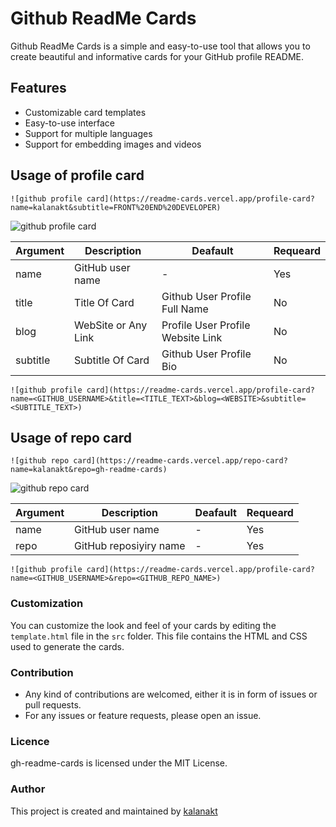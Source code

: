 # Github ReadMe Cards

Github ReadMe Cards is a simple and easy-to-use tool that allows you to create beautiful and informative cards for your GitHub profile README.

## Features
- Customizable card templates
- Easy-to-use interface
- Support for multiple languages
- Support for embedding images and videos


## Usage of profile card

```
![github profile card](https://readme-cards.vercel.app/profile-card?name=kalanakt&subtitle=FRONT%20END%20DEVELOPER)
```

![github profile card](https://readme-cards.vercel.app/profile-card?name=kalanakt&subtitle=FRONT%20END%20DEVELOPER)

Argument | Description | Deafault | Requeard
-------- | ----------- | -------- | -------- 
name     | GitHub user name | -      | Yes
title    | Title Of Card | Github User Profile Full Name | No
blog     |  WebSite or Any Link | Profile User Profile Website Link | No
subtitle   | Subtitle Of Card | Github User Profile Bio  | No

```
![github profile card](https://readme-cards.vercel.app/profile-card?name=<GITHUB_USERNAME>&title=<TITLE_TEXT>&blog=<WEBSITE>&subtitle=<SUBTITLE_TEXT>)
```

## Usage of repo card

```
![github repo card](https://readme-cards.vercel.app/repo-card?name=kalanakt&repo=gh-readme-cards)
```

![github repo card](https://readme-cards.vercel.app/repo-card?name=kalanakt&repo=gh-readme-cards)

Argument | Description | Deafault | Requeard
-------- | ----------- | -------- | -------- 
name     | GitHub user name | -      | Yes
repo    | GitHub reposiyiry name | - | Yes

```
![github profile card](https://readme-cards.vercel.app/profile-card?name=<GITHUB_USERNAME>&repo=<GITHUB_REPO_NAME>)
```

### Customization
You can customize the look and feel of your cards by editing the `template.html` file in the `src` folder. This file contains the HTML and CSS used to generate the cards.

### Contribution
- Any kind of contributions are welcomed, either it is in form of issues or pull requests.
- For any issues or feature requests, please open an issue.

### Licence
gh-readme-cards is licensed under the MIT License.

### Author
This project is created and maintained by [kalanakt](https://github.com/kalanakt)
